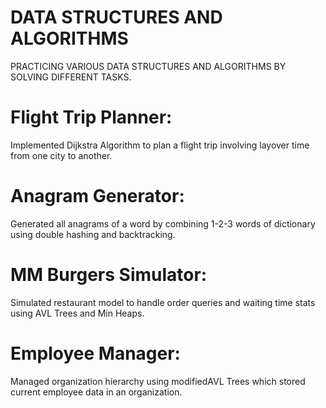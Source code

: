 # DATA STRUCTURES AND ALGORITHMS
PRACTICING VARIOUS DATA STRUCTURES AND ALGORITHMS BY SOLVING DIFFERENT TASKS.
# Flight Trip Planner:
Implemented Dijkstra Algorithm to plan a flight trip involving layover time from one city to another.
# Anagram Generator:
Generated all anagrams of a word by combining 1-2-3 words of dictionary using double hashing and backtracking.
# MM Burgers Simulator: 
Simulated restaurant model to handle order queries and waiting time stats using AVL Trees and Min Heaps.
# Employee Manager: 
Managed organization hierarchy using modifiedAVL Trees which stored current employee data in an organization.

